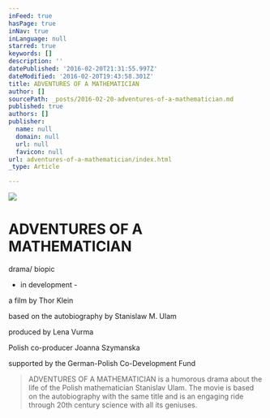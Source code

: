 ```yaml
---
inFeed: true
hasPage: true
inNav: true
inLanguage: null
starred: true
keywords: []
description: ''
datePublished: '2016-02-20T21:31:55.997Z'
dateModified: '2016-02-20T19:43:58.301Z'
title: ADVENTURES OF A MATHEMATICIAN
author: []
sourcePath: _posts/2016-02-20-adventures-of-a-mathematician.md
published: true
authors: []
publisher:
  name: null
  domain: null
  url: null
  favicon: null
url: adventures-of-a-mathematician/index.html
_type: Article

---
```

![](https://the-grid-user-content.s3-us-west-2.amazonaws.com/7d4a05d2-c9ce-4e03-bde5-cf44a674a74f.jpg)

# ADVENTURES OF A MATHEMATICIAN

drama/ biopic

- in development - 

a film by Thor Klein

based on the autobiography by Stanislaw M. Ulam

produced by Lena Vurma

Polish co-producer Joanna Szymanska

supported by the German-Polish Co-Development Fund

> ADVENTURES OF A MATHEMATICIAN is a humorous drama about the life of the Polish mathematician
> Stanislav Ulam. The movie is based on the autobiography with the same title and is an engaging
> ride through 20th century science with all its geniuses. 
>